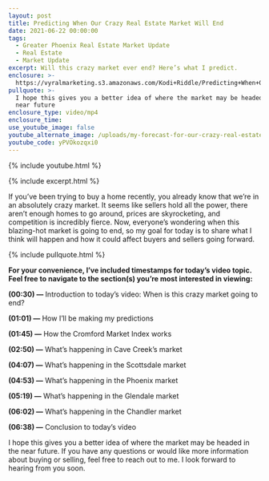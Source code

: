 ```yaml
---
layout: post
title: Predicting When Our Crazy Real Estate Market Will End
date: 2021-06-22 00:00:00
tags:
  - Greater Phoenix Real Estate Market Update
  - Real Estate
  - Market Update
excerpt: Will this crazy market ever end? Here’s what I predict.
enclosure: >-
  https://vyralmarketing.s3.amazonaws.com/Kodi+Riddle/Predicting+When+Our+Crazy+Real+Estate+Market+Will+End.mp4
pullquote: >-
  I hope this gives you a better idea of where the market may be headed in the
  near future
enclosure_type: video/mp4
enclosure_time:
use_youtube_image: false
youtube_alternate_image: /uploads/my-forecast-for-our-crazy-real-estate-market-yt.jpg
youtube_code: yPVOkozqxi0
---
```

{% include youtube.html %}

{% include excerpt.html %}

If you’ve been trying to buy a home recently, you already know that we’re in an absolutely crazy market. It seems like sellers hold all the power, there aren’t enough homes to go around, prices are skyrocketing, and competition is incredibly fierce. Now, everyone’s wondering when this blazing-hot market is going to end, so my goal for today is to share what I think will happen and how it could affect buyers and sellers going forward.

{% include pullquote.html %}

**For your convenience, I’ve included timestamps for today’s video topic. Feel free to navigate to the section(s) you’re most interested in viewing:**

**(00:30) —** Introduction to today’s video: When is this crazy market going to end?

**(01:01) —** How I’ll be making my predictions

**(01:45) —** How the Cromford Market Index works

**(02:50) —** What’s happening in Cave Creek’s market

**(04:07) —** What’s happening in the Scottsdale market

**(04:53) —** What’s happening in the Phoenix market

**(05:19) —** What’s happening in the Glendale market

**(06:02) —** What’s happening in the Chandler market

**(06:38) —** Conclusion to today’s video

I hope this gives you a better idea of where the market may be headed in the near future. If you have any questions or would like more information about buying or selling, feel free to reach out to me. I look forward to hearing from you soon.
